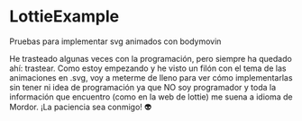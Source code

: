 # LottieExample
Pruebas para implementar svg animados con bodymovin

He trasteado algunas veces con la programación, pero siempre ha quedado ahí: trastear. Como estoy empezando y he visto un filón con el tema de las animaciones en .svg, voy a meterme de lleno para ver cómo implementarlas sin tener ni idea de programación ya que NO soy programador y toda la información que encuentro (como en la web de lottie) me suena a idioma de Mordor.
¡La paciencia sea conmigo! :alien:
